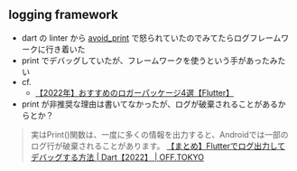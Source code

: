 ## logging framework
- dart の linter から [avoid_print](https://dart-lang.github.io/linter/lints/avoid_print.html) で怒られていたのでみてたらログフレームワークに行き着いた
- print でデバッグしていたが、フレームワークを使うという手があったみたい
- cf.
  - [【2022年】おすすめのロガーパッケージ4選【Flutter】](https://zenn.dev/susatthi/articles/20220413-153500-flutter-logger#print-vs-%E3%83%AD%E3%82%AC%E3%83%BC%E3%83%91%E3%83%83%E3%82%B1%E3%83%BC%E3%82%B8)
- print が非推奨な理由は書いてなかったが、ログが破棄されることがあるからとか？
> 実はPrint()関数は、一度に多くの情報を出力すると、Androidでは一部のログ行が破棄されることがあります。
[【まとめ】Flutterでログ出力してデバッグする方法 | Dart【2022】 | OFF.TOKYO](https://off.tokyo/blog/how-to-output-logs-and-debug-in-flutter/)


